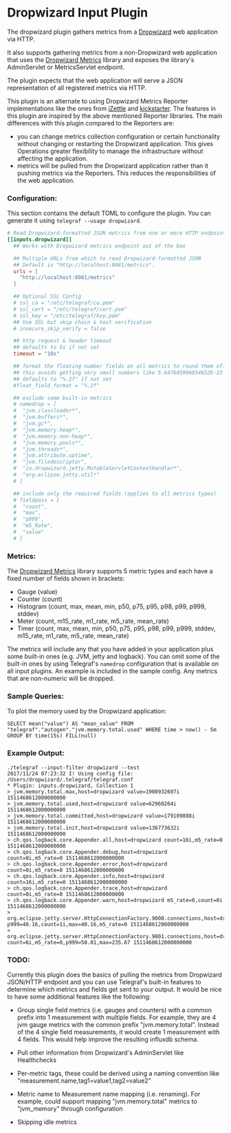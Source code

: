 # Dropwizard Input Plugin

The dropwizard plugin gathers metrics from a [Dropwizard](http://www.dropwizard.io/) web application via HTTP.

It also supports gathering metrics from a non-Dropwizard web application that uses the [Dropwizard Metrics](http://metrics.dropwizard.io) library and exposes the library's AdminServlet or MetricsServlet endpoint.

The plugin expects that the web application will serve a JSON representation of all registered metrics via HTTP.

This plugin is an alternate to using Dropwizard Metrics Reporter implementations like the ones from [iZettle](https://github.com/iZettle/dropwizard-metrics-influxdb) and [kickstarter](https://github.com/kickstarter/dropwizard-influxdb-reporter). The features in this plugin are inspired by the above mentioned Reporter libraries.
The main differences with this plugin compared to the Reporters are:

- you can change metrics collection configuration or certain functionality without changing or restarting the Dropwizard application. This gives Operations greater flexibility to manage the infrastructure without affecting the application.
- metrics will be pulled from the Dropwizard application rather than it pushing metrics via the Reporters. This reduces the responsibilities of the web application.


### Configuration:

This section contains the default TOML to configure the plugin.  You can
generate it using `telegraf --usage dropwizard`.

```toml
# Read Dropwizard-formatted JSON metrics from one or more HTTP endpoints
[[inputs.dropwizard]]
  ## Works with Dropwizard metrics endpoint out of the box

  ## Multiple URLs from which to read Dropwizard-formatted JSON
  ## Default is "http://localhost:8081/metrics".
  urls = [
    "http://localhost:8081/metrics"
  ]

  ## Optional SSL Config
  # ssl_ca = "/etc/telegraf/ca.pem"
  # ssl_cert = "/etc/telegraf/cert.pem"
  # ssl_key = "/etc/telegraf/key.pem"
  ## Use SSL but skip chain & host verification
  # insecure_skip_verify = false

  ## http request & header timeout
  ## defaults to 5s if not set
  timeout = "10s"

  ## format the floating number fields on all metrics to round them off
  ## this avoids getting very small numbers like 5.647645996854652E-23
  ## defaults to "%.2f" if not set
  #float_field_format = "%.2f"

  ## exclude some built-in metrics
  # namedrop = [
  #  "jvm.classloader*",
  #  "jvm.buffers*",
  #  "jvm.gc*",
  #  "jvm.memory.heap*",
  #  "jvm.memory.non-heap*",
  #  "jvm.memory.pools*",
  #  "jvm.threads*",
  #  "jvm.attribute.uptime",
  #  "jvm.filedescriptor",
  #  "io.dropwizard.jetty.MutableServletContextHandler*",
  #  "org.eclipse.jetty.util*"
  # ]

  ## include only the required fields (applies to all metrics types)
  # fieldpass = [
  #  "count",
  #  "max",
  #  "p999",
  #  "m5_Rate",
  #  "value"
  # ]
```

### Metrics:

The [Dropwizard Metrics](http://metrics.dropwizard.io) library supports 5 metric types and each have a fixed number of fields shown in brackets:

- Gauge (value)
- Counter (count)
- Histogram (count, max, mean, min, p50, p75, p95, p98, p99, p999, stddev)
- Meter (count, m15_rate, m1_rate, m5_rate, mean_rate)
- Timer (count, max, mean, min, p50, p75, p95, p98, p99, p999, stddev, m15_rate, m1_rate, m5_rate, mean_rate)

The metrics will include any that you have added in your application plus some built-in ones (e.g. JVM, jetty and logback). 
You can omit some of the built-in ones by using Telegraf's ```namedrop``` configuration that is available on all input plugins. An example is included in the sample config.
Any metrics that are non-numeric will be dropped.

### Sample Queries:

To plot the memory used by the Dropwizard application:
```
SELECT mean("value") AS "mean_value" FROM "telegraf"."autogen"."jvm.memory.total.used" WHERE time > now() - 5m GROUP BY time(15s) FILL(null)
```

### Example Output:

```
./telegraf --input-filter dropwizard --test
2017/11/24 07:23:32 I! Using config file: /Users/dropwizard/.telegraf/telegraf.conf
* Plugin: inputs.dropwizard, Collection 1
> jvm.memory.total.max,host=dropwizard value=1908932607i 1511468612000000000
> jvm.memory.total.used,host=dropwizard value=62960264i 1511468612000000000
> jvm.memory.total.committed,host=dropwizard value=179109888i 1511468612000000000
> jvm.memory.total.init,host=dropwizard value=136773632i 1511468612000000000
> ch.qos.logback.core.Appender.all,host=dropwizard count=16i,m5_rate=0 1511468612000000000
> ch.qos.logback.core.Appender.debug,host=dropwizard count=0i,m5_rate=0 1511468612000000000
> ch.qos.logback.core.Appender.error,host=dropwizard count=0i,m5_rate=0 1511468612000000000
> ch.qos.logback.core.Appender.info,host=dropwizard count=16i,m5_rate=0 1511468612000000000
> ch.qos.logback.core.Appender.trace,host=dropwizard count=0i,m5_rate=0 1511468612000000000
> ch.qos.logback.core.Appender.warn,host=dropwizard m5_rate=0,count=0i 1511468612000000000
> org.eclipse.jetty.server.HttpConnectionFactory.9000.connections,host=dropwizard p999=40.16,count=1i,max=40.16,m5_rate=0 1511468612000000000
> org.eclipse.jetty.server.HttpConnectionFactory.9001.connections,host=dropwizard count=6i,m5_rate=0,p999=50.01,max=235.67 1511468612000000000
```

### TODO:

Currently this plugin does the basics of pulling the metrics from Dropwizard JSON/HTTP endpoint and you can use Telegraf's built-in features to determine which metrics and fields get sent to your output. 
It would be nice to have some additional features like the following:

- Group single field metrics (i.e. gauges and counters) with a common prefix into 1 measurement with multiple fields. For example, they are 4 jvm gauge metrics with the common prefix "jvm.memory.total". Instead of the 4 single field measurements, it would create 1 measurement with 4 fields. This would help improve the resulting influxdb schema.

- Pull other information from Dropwizard's AdminServlet like Healthchecks

- Per-metric tags, these could be derived using a naming convention like "measurement.name,tag1=value1,tag2=value2"

- Metric name to Measurement name mapping (i.e. renaming). For example, could support mapping "jvm.memory.total" metrics to "jvm_memory" through configuration

- Skipping idle metrics
